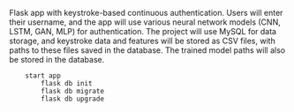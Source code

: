 Flask app with keystroke-based continuous authentication. Users will enter their username, and the app will use various neural network models (CNN, LSTM, GAN, MLP) for authentication. The project will use MySQL for data storage, and keystroke data and features will be stored as CSV files, with paths to these files saved in the database. The trained model paths will also be stored in the database.

        start app
            flask db init
            flask db migrate
            flask db upgrade
